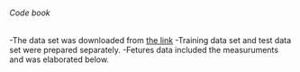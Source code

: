 ###### Code book


-The data set was downloaded from [the link](https://d396qusza40orc.cloudfront.net/getdata%2Fprojectfiles%2FUCI%20HAR%20Dataset.zip)
-Training data set and test data set were prepared separately.
-Fetures data included the measuruments and was elaborated below.



